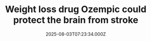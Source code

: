---
title: "Weight loss drug Ozempic could protect the brain from stroke"
date: 2025-08-03T07:23:34.000Z
category: Health
externalLink: "https://www.sciencedaily.com/releases/2025/08/250803011814.htm"
image: ""
excerpt: "Could popular diabetes and weight loss drugs like Ozempic actually protect your brain from stroke damage, or prevent strokes altogether? Three new studies presented at a major neurosurgery conference suggest they might.…"
---